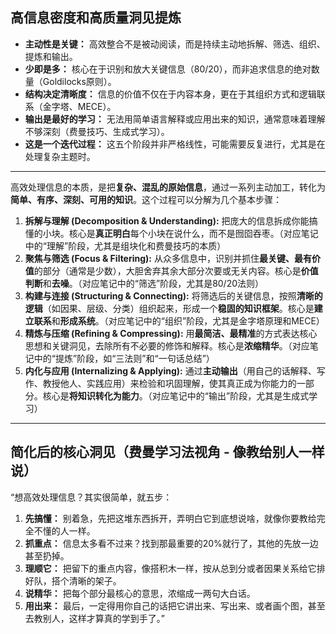 
## 高信息密度和高质量洞见提炼

* **主动性是关键：** 高效整合不是被动阅读，而是持续主动地拆解、筛选、组织、提炼和输出。
* **少即是多：** 核心在于识别和放大关键信息（80/20），而非追求信息的绝对数量（Goldilocks原则）。
* **结构决定清晰度：** 信息的价值不仅在于内容本身，更在于其组织方式和逻辑联系（金字塔、MECE）。
* **输出是最好的学习：** 无法用简单语言解释或应用出来的知识，通常意味着理解不够深刻（费曼技巧、生成式学习）。
* **这是一个迭代过程：** 这五个阶段并非严格线性，可能需要反复进行，尤其是在处理复杂主题时。

---

高效处理信息的本质，是把**复杂、混乱的原始信息**，通过一系列主动加工，转化为**简单、有序、深刻、可用的知识**。这个过程可以分解为几个基本步骤：

1. **拆解与理解 (Decomposition & Understanding):** 把庞大的信息拆成你能搞懂的小块。核心是**真正明白**每个小块在说什么，而不是囫囵吞枣。（对应笔记中的“理解”阶段，尤其是组块化和费曼技巧的本质）
2. **聚焦与筛选 (Focus & Filtering):** 从众多信息中，识别并抓住**最关键、最有价值**的部分（通常是少数），大胆舍弃其余大部分次要或无关内容。核心是**价值判断**和**去噪**。（对应笔记中的“筛选”阶段，尤其是80/20法则）
3. **构建与连接 (Structuring & Connecting):** 将筛选后的关键信息，按照**清晰的逻辑**（如因果、层级、分类）组织起来，形成一个**稳固的知识框架**。核心是**建立联系**和**形成系统**。（对应笔记中的“组织”阶段，尤其是金字塔原理和MECE）
4. **精炼与压缩 (Refining & Compressing):** 用**最简洁、最精准**的方式表达核心思想和关键洞见，去除所有不必要的修饰和解释。核心是**浓缩精华**。（对应笔记中的“提炼”阶段，如“三法则”和“一句话总结”）
5. **内化与应用 (Internalizing & Applying):** 通过**主动输出**（用自己的话解释、写作、教授他人、实践应用）来检验和巩固理解，使其真正成为你能力的一部分。核心是**将知识转化为能力**。（对应笔记中的“输出”阶段，尤其是生成式学习）

---

## 简化后的核心洞见（费曼学习法视角 - 像教给别人一样说）

“想高效处理信息？其实很简单，就五步：

1. **先搞懂：** 别着急，先把这堆东西拆开，弄明白它到底想说啥，就像你要教给完全不懂的人一样。
2. **抓重点：** 信息太多看不过来？找到那最重要的20%就行了，其他的先放一边甚至扔掉。
3. **理顺它：** 把留下的重点内容，像搭积木一样，按从总到分或者因果关系给它排好队，搭个清晰的架子。
4. **说精华：** 把每个部分最核心的意思，浓缩成一两句大白话。
5. **用出来：** 最后，一定得用你自己的话把它讲出来、写出来、或者画个图，甚至去教别人，这样才算真的学到手了。”
